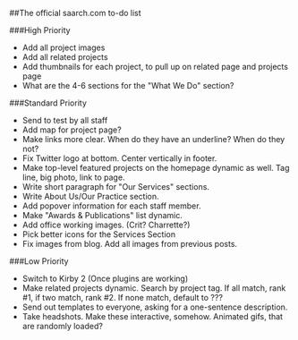 ##The official saarch.com to-do list

###High Priority
-	Add all project images
-	Add all related projects
-	Add thumbnails for each project, to pull up on related page and projects page
-	What are the 4-6 sections for the "What We Do" section?

###Standard Priority
-	Send to test by all staff
-	Add map for project page?
-	Make links more clear. When do they have an underline? When do they not?
-	Fix Twitter logo at bottom. Center vertically in footer.
-	Make top-level featured projects on the homepage dynamic as well. Tag line, big photo, link to page.
-	Write short paragraph for "Our Services" sections.
-	Write About Us/Our Practice section.
-	Add popover information for each staff member.
-	Make "Awards & Publications" list dynamic.
-	Add office working images. (Crit? Charrette?)
-	Pick better icons for the Services Section
-	Fix images from blog. Add all images from previous posts.

###Low Priority
-	Switch to Kirby 2 (Once plugins are working)
-	Make related projects dynamic. Search by project tag. If all match, rank #1, if two match, rank #2. If none match, default to ???
-	Send out templates to everyone, asking for a one-sentence description.
-	Take headshots. Make these interactive, somehow. Animated gifs, that are randomly loaded?